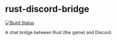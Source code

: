 # rust-discord-bridge

[![Build Status](https://travis-ci.org/Didstopia/rust-discord-bridge.svg?branch=master)](https://travis-ci.org/Didstopia/rust-discord-bridge)

A chat bridge between Rust (the game) and Discord.
